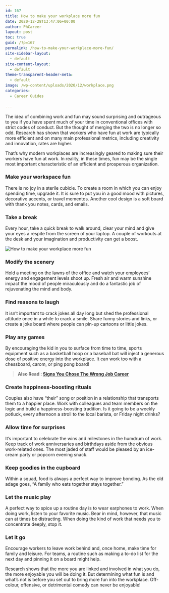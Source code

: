 ```yaml
---
id: 167
title: How to make your workplace more fun
date: 2020-12-28T13:47:06+00:00
author: PhCareer
layout: post
toc: true
guid: /?p=167
permalink: /how-to-make-your-workplace-more-fun/
site-sidebar-layout:
  - default
site-content-layout:
  - default
theme-transparent-header-meta:
  - default
image: /wp-content/uploads/2020/12/workplace.png
categories:
  - Career Guides
 
---
```

The idea of combining work and fun may sound surprising and outrageous to you if you have spent much of your time in conventional offices with strict codes of conduct. But the thought of merging the two is no longer so odd. Research has shown that workers who have fun at work are typically more efficient and on many main professional metrics, including creativity and innovation, rates are higher.

That&#8217;s why modern workplaces are increasingly geared to making sure their workers have fun at work. In reality, in these times, fun may be the single most important characteristic of an efficient and prosperous organization.

### Make your workspace fun

There is no joy in a sterile cubicle. To create a room in which you can enjoy spending time, upgrade it. It is sure to put you in a good mood with pictures, decorative accents, or travel mementos. Another cool design is a soft board with thank you notes, cards, and emails.

### Take a break

Every hour, take a quick break to walk around, clear your mind and give your eyes a respite from the screen of your laptop. A couple of workouts at the desk and your imagination and productivity can get a boost. 

<img loading="lazy" width="624" height="351" src="/wp-content/uploads/2020/12/1539763936.png" alt="How to make your workplace more fun" class="wp-image-168" srcset="/wp-content/uploads/2020/12/1539763936.png 624w, /wp-content/uploads/2020/12/1539763936-300x169.png 300w" sizes="(max-width: 624px) 100vw, 624px" />  

### Modify the scenery

Hold a meeting on the lawns of the office and watch your employees&#8217; energy and engagement levels shoot up. Fresh air and warm sunshine impact the mood of people miraculously and do a fantastic job of rejuvenating the mind and body.

### Find reasons to laugh

It isn&#8217;t important to crack jokes all day long but shed the professional attitude once in a while to crack a smile. Share funny stories and links, or create a joke board where people can pin-up cartoons or little jokes.

### Play any games

By encouraging the kid in you to surface from time to time, sports equipment such as a basketball hoop or a baseball bat will inject a generous dose of positive energy into the workplace. It can work too with a chessboard, carom, or ping pong board!

<blockquote class="wp-block-quote">
  <p>
    <strong>Also Read : <a href="/signs-you-chose-the-wrong-job-career/">Signs You Chose The Wrong Job Career</a></strong>
  </p>
</blockquote>

### Create happiness-boosting rituals

Couples also have &#8220;their&#8221; song or position in a relationship that transports them to a happier place. Work with colleagues and team members on the logic and build a happiness-boosting tradition. Is it going to be a weekly potluck, every afternoon a stroll to the local barista, or Friday night drinks?

### Allow time for surprises

It&#8217;s important to celebrate the wins and milestones in the humdrum of work. Keep track of work anniversaries and birthdays aside from the obvious work-related ones. The most jaded of staff would be pleased by an ice-cream party or popcorn evening snack.

### Keep goodies in the cupboard

Within a squad, food is always a perfect way to improve bonding. As the old adage goes, &#8220;A family who eats together stays together.&#8221;

### Let the music play

A perfect way to spice up a routine day is to wear earphones to work. When doing work, listen to your favorite music. Bear in mind, however, that music can at times be distracting. When doing the kind of work that needs you to concentrate deeply, stop it.

### Let it go

Encourage workers to leave work behind and, once home, make time for family and leisure. For teams, a routine such as making a to-do list for the next day and pinning it on a board might help.

Research shows that the more you are linked and involved in what you do, the more enjoyable you will be doing it. But determining what fun is and what&#8217;s not is before you set out to bring more fun into the workplace. Off-colour, offensive, or detrimental comedy can never be enjoyable!
